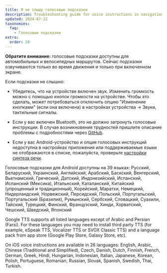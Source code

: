 ```yaml
---
title: Я не слышу голосовые подсказки
description: Troubleshooting guide for voice instructions in navigation
updated: 2024-07-22
taxonomies:
  faq:
    - Голосовые подсказки
extra:
  order: 20
---
```


**Обратите внимание:** голосовые подсказки доступны для автомобильных и велосипедных маршрутов. Сейчас подсказки озвучиваются только во время движения и только при включенном экране.

Если подсказки не слышно:

- Убедитесь, что на устройстве включен звук. Изменить громкость можно с помощью кнопок громкости на устройстве. Чтобы это сделать, может потребоваться отключить опцию "Изменение кнопками" (если она включена) в настройках устройства → Звуки, тактильные сигналы.

- Если у вас включен Bluetooth, это не должно затронуть голосовые инструкции. В случае возникновения трудностей пришлите описание проблемы с подробностями через [GitHub](https://github.com/organicmaps/organicmaps/issues).

- Если у вас Android-устройство и опция голосовых инструкций недоступна в настройках приложения или поддерживаемые языки не отображаются в списке, пожалуйста, проверьте [настройки синтеза речи](@/faq/voice/text-to-speech-android-tts/index.ru.md).

Голосовые подсказки для Android доступны на 39 языках: Русский, Беларуский, Украинский, Английский, Арабский, Баскский, Венгерский, Вьетнамский, Греческий, Датский, Индонезийский, Испанский, Испанский (Мексика), Итальнский, Каталанский, Китайский (упрощенный и традиционный), Корейский, Маратхи, Немецкий, Нидерландский, Норвежский, Персидский, Польский, Португальский, Португальский (Бразилия), Румынский, Сербский, Словацкий, Суахили, Тайский, Турецкий, Финский, Французский, Хинди, Хорватский, Чешский, Шведский, Японский

Google TTS supports all listed languages except of Arabic and Persian (Farsi). For these languages you may need to install third party TTS (for example, eSpeak TTS, Vocalizer TTS or SVOX Classic TTS) and a language pack from app store (Google Play Store, Galaxy Store, etc).

On iOS voice instructions are available in 26 languages: English, Arabic, Chinese (Traditional and Simplified), Czech, Danish, Dutch, Finnish, French, German, Greek, Hindi, Hungarian, Indonesian, Italian, Japanese, Korean, Polish, Portuguese, Romanian, Russian, Slovak, Spanish, Swedish, Thai, Turkish.
